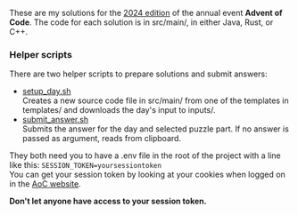 
These are my solutions for the [2024 edition](https://adventofcode.com/2024) of the annual event **Advent of Code**.
The code for each solution is in src/main/, in either Java, Rust, or C++.

### Helper scripts

There are two helper scripts to prepare solutions and submit answers:  
- [setup_day.sh](setup_day.sh)  
  Creates a new source code file in src/main/ from one of the templates in templates/
  and downloads the day's input to inputs/.
- [submit_answer.sh](submit_answer.sh)  
  Submits the answer for the day and selected puzzle part.
  If no answer is passed as argument, reads from clipboard.

They both need you to have a .env file in the root of the project with a line like this: `SESSION_TOKEN=yoursessiontoken`  
You can get your session token by looking at your cookies when logged on in the [AoC website](https://adventofcode.com).

**Don't let anyone have access to your session token.**

